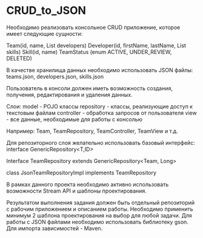# CRUD_to_JSON
Необходимо реализовать консольное CRUD приложение, которое имеет следующие сущности:

Team(id, name, List<Developer> developers)
Developer(id, firstName, lastName, List<Skill> skills)
Skill(id, name)
TeamStatus (enum ACTIVE, UNDER_REVIEW, DELETED)

В качестве хранилища данных необходимо использовать JSON файлы:
teams.json, developers.json, skills.json

Пользователь в консоли должен иметь возможность создания, получения, редактирования и удаления данных.

Слои:
model - POJO классы
repository - классы, реализующие доступ к текстовым файлам
controller - обработка запросов от пользователя
view - все данные, необходимые для работы с консолью

Например: Team, TeamRepository, TeamController, TeamView и т.д.


Для репозиторного слоя желательно использовать базовый интерфейс:
interface GenericRepository<T,ID>

Interface TeamRepository extends GenericRepository<Team, Long>

class JsonTeamRepositoryImpl implements TeamRepository

В рамках данного проекта необходимо активно использовать возможности Stream API и шаблоны проектирования.

Результатом выполнения задания должен быть отдельный репозиторий с рабочим приложением и описанием работы. Необходимо применить минимум 2 шаблона проектирования на выбор для любой задачи.
Для работы с JSON файлами необходимо использовать библиотеку gson. Для импорта зависимостей - Maven.
